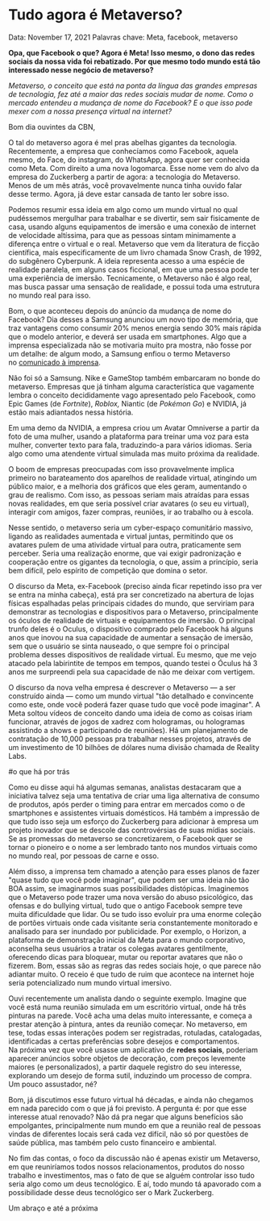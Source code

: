 # Tudo agora é Metaverso?

Data: November 17, 2021
Palavras chave: Meta, facebook, metaverso

**Opa, que Facebook o que? Agora é Meta! Isso mesmo, o dono das redes sociais da nossa vida foi rebatizado. Por que mesmo todo mundo está tão interessado nesse negócio de metaverso?**

*Metaverso, o conceito que está na ponta da língua das grandes empresas de tecnologia, fez até a maior das redes sociais mudar de nome. Como o mercado entendeu a mudança de nome do Facebook? E o que isso pode mexer com a nossa presença virtual na internet?*

Bom dia ouvintes da CBN,

O tal do metaverso agora é mel pras abelhas gigantes da tecnologia.  Recentemente, a empresa que conhecíamos como Facebook, aquela mesmo, do Face, do instagram, do WhatsApp, agora quer ser conhecida como Meta. Com direito a uma nova logomarca. Esse nome vem do alvo da empresa do Zuckerberg a partir de agora: a tecnologia do Metaverso. Menos de um mês atrás, você provavelmente nunca tinha ouvido falar desse termo. Agora, já deve estar cansada de tanto ler sobre isso.

Podemos resumir essa ideia em algo como um mundo virtual no qual pudéssemos mergulhar para trabalhar e se divertir, sem sair fisicamente de casa, usando alguns equipamentos de imersão e uma conexão de internet de velocidade altíssima, para que as pessoas sintam minimamente a diferença entre o virtual e o real. Metaverso que vem da literatura de ficção científica, mais especificamente de um livro chamada Snow Crash, de 1992, do subgênero Cyberpunk. A ideia representa acesso a uma espécie de realidade paralela, em alguns casos ficcional, em que uma pessoa pode ter uma experiência de imersão. Tecnicamente, o Metaverso não é algo real, mas busca passar uma sensação de realidade, e possui toda uma estrutura no mundo real para isso.

Bom, o que aconteceu depois do anúncio da mudança de nome do Facebook? Dia desses a Samsung anunciou um novo tipo de memória, que traz vantagens como consumir 20% menos energia sendo 30% mais rápida que o modelo anterior, e deverá ser usada em smartphones. Algo que a imprensa especializada não se motivaria muito pra mostra, não fosse por um detalhe: de algum modo, a Samsung enfiou o termo Metaverso no [comunicado à imprensa](https://news.samsung.com/global/samsung-develops-industrys-first-lpddr5x-dram).

Não foi só a Samsung. Nike e GameStop também embarcaram no bonde do metaverso. Empresas que já tinham alguma característica que vagamente lembra o conceito decididamente vago apresentado pelo Facebook, como Epic Games (de *Fortnite*), *Roblox,* Niantic (de *Pokémon Go*) e NVIDIA, já estão mais adiantados nessa história.

Em uma demo da NVIDIA, a empresa criou um Avatar Omniverse a partir da foto de uma mulher, usando a plataforma para treinar uma voz para esta mulher, converter texto para fala, traduzindo-a para vários idiomas. Seria algo como uma atendente virtual simulada mas muito próxima da realidade.

O boom de empresas preocupadas com isso provavelmente implica primeiro no barateamento dos aparelhos de realidade virtual, atingindo um público maior, e a melhoria dos gráficos que eles geram, aumentando o grau de realismo. Com isso, as pessoas seriam mais atraídas para essas novas realidades, em que seria possível criar avatares (o seu eu virtual), interagir com amigos, fazer compras, reuniões, ir ao trabalho ou à escola.

Nesse sentido, o metaverso seria um cyber-espaço comunitário massivo, ligando as realidades aumentada e virtual juntas, permitindo que os avatares pulem de uma atividade virtual para outra, praticamente sem perceber. Seria uma realização enorme, que vai exigir padronização e cooperação entre os gigantes da tecnologia, o que, assim a princípio, seria bem difícil, pelo espírito de competição que domina o setor.

O discurso da Meta, ex-Facebook (preciso ainda ficar repetindo isso pra ver se entra na minha cabeça), está pra ser concretizado na abertura de lojas físicas espalhadas pelas principais cidades do mundo, que serviriam para demonstrar as tecnologias e dispositivos para o Metaverso, principalmente os óculos de realidade de virtuais e equipamentos de imersão. O principal trunfo deles é o Oculus, o dispositivo comprado pelo Facebook há alguns anos que inovou na sua capacidade de aumentar a sensação de imersão, sem que o usuário se sinta nauseado, o que sempre foi o principal problema desses dispositivos de realidade virtual. Eu mesmo, que me vejo atacado pela labirintite de tempos em tempos, quando testei o Óculus há 3 anos me surpreendi pela sua capacidade de não me deixar com vertigem.

O discurso da nova velha empresa é descrever o Metaverso —  a ser construído ainda — como um mundo virtual  "tão detalhado e convincente como este, onde você poderá fazer quase tudo que você pode imaginar". A Meta soltou vídeos de conceito dando uma ideia de como as coisas iriam funcionar, através de jogos de xadrez com hologramas, ou hologramas assistindo a shows e participando de reuniões). Há um planejamento de contratação de 10,000 pessoas pra trabalhar nesses projetos, através de um investimento de 10 bilhões de dólares numa divisão chamada de Reality Labs.

#o que há por trás

Como eu disse aqui há algumas semanas, analistas destacaram que a iniciativa talvez seja uma tentativa de criar uma liga alternativa de consumo de produtos, após perder o timing para entrar em mercados como o de smartphones e assistentes virtuais domésticos. Há também a impressão de que tudo isso seja um esforço do Zuckerberg para adicionar à empresa um projeto inovador que se descole das controvérsias de suas mídias sociais. Se as promessas do metaverso se concretizarem, o Facebook quer se tornar o pioneiro e o nome a ser lembrado tanto nos mundos virtuais como no mundo real, por pessoas de carne e osso. 

Além disso, a imprensa tem chamado a atenção para esses planos de fazer "quase tudo que você pode imaginar", que podem ser uma ideia não tão BOA assim, se imaginarmos suas possibilidades distópicas. Imaginemos que o Metaverso pode trazer uma nova versão do abuso psicológico, das ofensas e do bullying virtual, tudo que o antigo Facebook sempre teve muita dificuldade que lidar. Ou se tudo isso evoluir pra uma enorme coleção de portões virtuais onde cada visitante seria constantemente monitorado e analisado para ser inundado por publicidade. Por exemplo, o Horizon, a plataforma de demonstração inicial da Meta para o mundo corporativo, aconselha seus usuários a tratar os colegas avatares gentilmente, oferecendo dicas para bloquear, mutar ou reportar avatares que não o fizerem. Bom, essas são as regras das redes sociais hoje, o que parece não adiantar muito. O receio é que tudo de ruim que acontece na internet hoje seria potencializado num mundo virtual imersivo.

Ouvi recentemente um analista dando o seguinte exemplo. Imagine que você está numa reunião simulada em um escritório virtual, onde há três pinturas na parede. Você acha uma delas muito interessante, e começa a prestar atenção à pintura, antes da reunião começar.  No metaverso, em tese, todas essas interações podem ser registradas, rotuladas, catalogadas, identificadas a certas preferências sobre desejos e comportamentos. Na próxima vez que você usasse um aplicativo de **redes sociais**, poderiam aparecer anúncios sobre objetos de decoração, com preços levemente maiores (e personalizados), a partir daquele registro do seu interesse, explorando um desejo de forma sutil, induzindo um processo de compra. Um pouco assustador, né?

Bom, já discutimos esse futuro virtual há décadas, e ainda não chegamos em nada parecido com o que já foi previsto. A pergunta é: por que esse interesse atual renovado? Não dá pra negar que alguns benefícios são empolgantes, principalmente num mundo em que a reunião real de pessoas vindas de diferentes locais será cada vez difícil, não só por questões de saúde pública, mas também pelo custo financeiro e ambiental. 

No fim das contas, o foco da discussão não é apenas existir um Metaverso, em que reuniríamos todos nossos relacionamentos, produtos do nosso trabalho e investimentos, mas o fato de que se alguém controlar isso tudo seria algo como um deus tecnológico. E aí, todo mundo tá apavorado com a possibilidade desse deus tecnológico ser o Mark Zuckerberg.

Um abraço e até a próxima